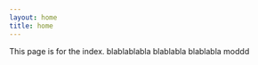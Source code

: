 ```yaml
---
layout: home
title: home
---
```


This page is for the index.
blablablabla
blablabla
blablabla
moddd

